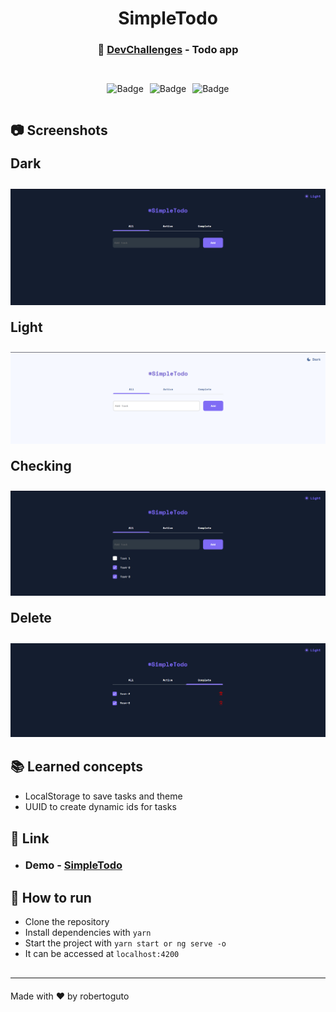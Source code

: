 <h1 align="center">SimpleTodo</h1>

<h3 align="center">🚀 <a href="https://devchallenges.io">DevChallenges</a> - Todo app</h3>


<div style="margin-top: 30px; display: flex; gap: 10px; justify-content: center;">

  ![Badge](https://img.shields.io/badge/npm-6.14.8-%237159c1?style=for-the-badge)

  ![Badge](https://img.shields.io/badge/angular_Cli-11.2.18-%237159c1?style=for-the-badge)

  ![Badge](https://img.shields.io/badge/node-12.20.0-%237159c6?style=for-the-badge)

</div>

<h2 style="margin-top: 30px;"> 
	📷 Screenshots  

  <h2 style="margin-top: 20px;">Dark</h2>

  <img style="margin-top: 10px;"  alt="Screenshot Dark" title="Screenshot Dark" src="src/assets/img/SimpleTodoDark.png" />

  <h2 style="margin-top: 20px;">Light</h2>

  <img style="margin-top: 10px;"  alt="Screenshot Light" title="Screenshot Light" src="src/assets/img/SimpleTodoLight.png" />

  <h2 style="margin-top: 20px;">Checking</h2>

  <img style="margin-top: 10px;"  alt="Screenshot Light" title="Screenshot Light" src="src/assets/img/SimpleTodoCheck.png" />

  <h2 style="margin-top: 20px;">Delete</h2>

  <img style="margin-top: 10px;"  alt="Screenshot Light" title="Screenshot Light" src="src/assets/img/SimpleTodoDelete.png" />
</h2>

<h2 style="margin-top: 30px;"> 
	📚 Learned concepts
</h2>

- LocalStorage to save tasks and theme
- UUID to create dynamic ids for tasks

<h2 style="margin-top: 30px;"> 
	🔗 Link
</h2>

- <h3 style="margin-top: 20px;"> Demo - <a href="https://simple-todo-robertoguto.vercel.app">SimpleTodo</a></h3>

<h2 style="margin-top: 30px;"> 
	🚀 How to run
</h2>

- Clone the repository
- Install dependencies with <code>yarn</code>
- Start the project with <code>yarn start or ng serve -o</code>
- It can be accessed at <code>localhost:4200</code>

<hr style="margin-top: 30px; display: block;" />

<span style="margin-top: 20px; display: block;">Made with ❤️ by robertoguto</span>
